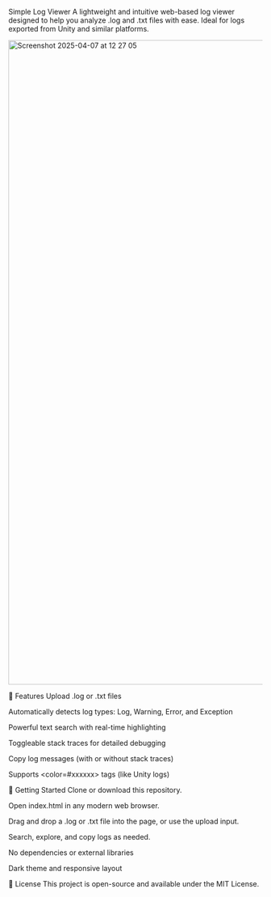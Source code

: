 Simple Log Viewer
A lightweight and intuitive web-based log viewer designed to help you analyze .log and .txt files with ease. Ideal for logs exported from Unity and similar platforms.

<img width="1276" alt="Screenshot 2025-04-07 at 12 27 05" src="https://github.com/user-attachments/assets/5e586655-1753-4c3a-9511-c58166533755" />


🧩 Features
Upload .log or .txt files

Automatically detects log types: Log, Warning, Error, and Exception

Powerful text search with real-time highlighting

Toggleable stack traces for detailed debugging

Copy log messages (with or without stack traces)

Supports <color=#xxxxxx> tags (like Unity logs)

🚀 Getting Started
Clone or download this repository.

Open index.html in any modern web browser.

Drag and drop a .log or .txt file into the page, or use the upload input.

Search, explore, and copy logs as needed.

No dependencies or external libraries

Dark theme and responsive layout

📃 License
This project is open-source and available under the MIT License.

